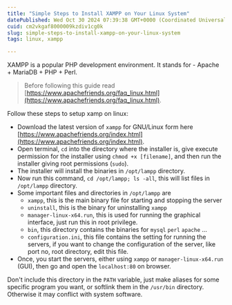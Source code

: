 ```yaml
---
title: "Simple Steps to Install XAMPP on Your Linux System"
datePublished: Wed Oct 30 2024 07:39:38 GMT+0000 (Coordinated Universal Time)
cuid: cm2vkgaf8000009kzdiv1cg0k
slug: simple-steps-to-install-xampp-on-your-linux-system
tags: linux, xampp

---
```


XAMPP is a popular PHP development environment. It stands for - Apache + MariaDB + PHP + Perl.

> Before following this guide read [https://www.apachefriends.org/faq_linux.html](https://www.apachefriends.org/faq_linux.html).

Follow these steps to setup xamp on linux:

- Download the latest version of `xampp` for GNU/Linux form here [https://www.apachefriends.org/index.html](https://www.apachefriends.org/index.html).
- Open terminal, `cd` into the directory where the installer is, give execute permission for the installer using `chmod +x [filename]`, and then run the installer giving root permissions (`sudo`).
- The installer will install the binaries in `/opt/lampp` directory.
- Now run this command, `cd /opt/lampp; ls -all`, this will list files in `/opt/lampp` directory.
- Some important files and directories in `/opt/lampp` are
    - `xampp`, this is the main binary file for starting and stopping the server
    - `uninstall`, this is the binary for uninstalling `xampp`
    - `manager-linux-x64.run`, this is used for running the graphical interface, just run this in root privilege.
    - `bin`, this directory contains the binaries for `mysql` `perl` `apache` ...
    - `configuration.ini`, this file contains the setting for running the servers, if you want to change the configuration of the server, like port no, root directory, edit this file.
- Once, you start the servers, either using `xampp` or `manager-linux-x64.run` (GUI), then go and open the `localhost:80` on browser.

Don't include this directory in the `PATH` variable, just make aliases for some specific program you want, or softlink them in the `/usr/bin` directory. Otherwise it may conflict with system software.
